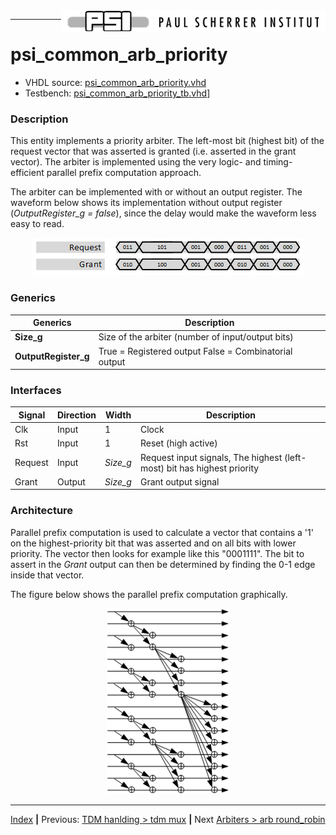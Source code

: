 <img align="right" src="../psi_logo.png">

***
# psi_common_arb_priority

- VHDL source: [psi_common_arb_priority.vhd](../hdl/psi_common_arb_priority.vhd)
- Testbench: [psi_common_arb_priority_tb.vhd](../testbench/psi_common_arb_priority_tb/psi_common_arb_priority_tb.vhd)]

### Description

This entity implements a priority arbiter. The left-most bit (highest
bit) of the request vector that was asserted is granted (i.e. asserted
in the grant vector). The arbiter is implemented using the very logic-
and timing-efficient parallel prefix computation approach.

The arbiter can be implemented with or without an output register. The
waveform below shows its implementation without output register
(*OutputRegister\_g = false*), since the delay would make the waveform
less easy to read.

<p align="center"><img src="ch9_1_fig20.png"></p>

### Generics

Generics						  | Description
----------------------|-----------------------------------------------------
**Size\_g** 				  |Size of the arbiter (number of input/output bits)
**OutputRegister\_g** | True = Registered output False = Combinatorial output

### Interfaces

Signal              | Direction | Width     | Description
--------------------|-----------|-----------|-----------------------------------------------         
Clk                 | Input     | 1         | Clock               
Rst                 | Input     | 1         | Reset (high active)
Request             | Input     | *Size\_g* | Request input signals, The highest (left-most) bit has highest priority  
Grant               | Output    | *Size\_g* | Grant output signal

### Architecture

Parallel prefix computation is used to calculate a vector that contains
a '1' on the highest-priority bit that was asserted and on all bits with
lower priority. The vector then looks for example like this "0001111".
The bit to assert in the *Grant* output can then be determined by
finding the 0-1 edge inside that vector.

The figure below shows the parallel prefix computation graphically.

<p align="center"><img src="ch9_1_fig21.png"></p>


***
[Index](../psi_common_index.md) **|** Previous: [TDM hanlding > tdm mux](../ch8_tdm_handling/ch8_4_tdm_mux.md) **|** Next [Arbiters > arb round_robin](../ch9_arbiters/ch9_2_arb_round_robin.md)
